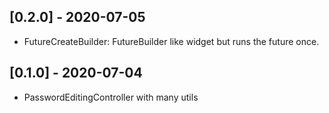 ## [0.2.0] - 2020-07-05

- FutureCreateBuilder: FutureBuilder like widget but runs the future once.

## [0.1.0] - 2020-07-04

- PasswordEditingController with many utils
